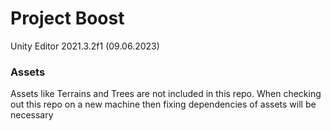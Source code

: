 # Project Boost
Unity Editor 2021.3.2f1 (09.06.2023)

### Assets
Assets like Terrains and Trees are not included in this repo. When checking out this repo on a new machine then fixing dependencies of assets will be necessary
